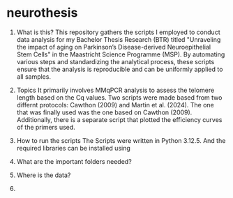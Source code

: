 # neurothesis
1. What is this?
This repository gathers the scripts I employed to conduct data analysis for my Bachelor Thesis Research (BTR) titled "Unraveling the impact of aging on Parkinson’s Disease-derived Neuroepithelial Stem Cells" in the Maastricht Science Programme (MSP). By automating various steps and standardizing the analytical process, these scripts ensure that the analysis is reproducible and can be uniformly applied to all samples.

2. Topics 
It primarily involves MMqPCR analysis to assess the telomere length based on the Cq values. Two scripts were made based from two differnt protocols: Cawthon (2009) and Martin et al. (2024). The one that was finally used was the one based on Cawthon (2009). Additionally, there is a separate script that plotted the efficiency curves of the primers used. 

3. How to run the scripts
The Scripts were written in Python 3.12.5. And the required libraries can be installed using  

4. What are the important folders needed?

5. Where is the data?

6. 



